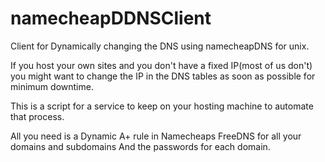 # namecheapDDNSClient
Client for Dynamically changing the DNS using namecheapDNS for unix.

If you host your own sites and you don't have a fixed IP(most of us don't) you might want to change the IP in the DNS tables as soon as possible for minimum downtime.

This is a script for a service to keep on your hosting machine to automate that process.

All you need is a Dynamic A+ rule in Namecheaps FreeDNS for all your domains and subdomains
And the passwords for each domain.

